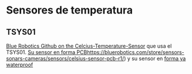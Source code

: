 # Sensores de temperatura

##


## TSYS01

[Blue Robotics Github on the Celcius-Temperature-Sensor](https://github.com/bluerobotics/Celsius-Temperature-Sensor/) que usa el TSYS01. [Su sensor en forma PCB]()https://bluerobotics.com/store/sensors-sonars-cameras/sensors/celsius-sensor-pcb-r1/) y su sensor en [forma ya waterproof](https://bluerobotics.com/store/sensors-sonars-cameras/sensors/celsius-sensor-r1/) 
